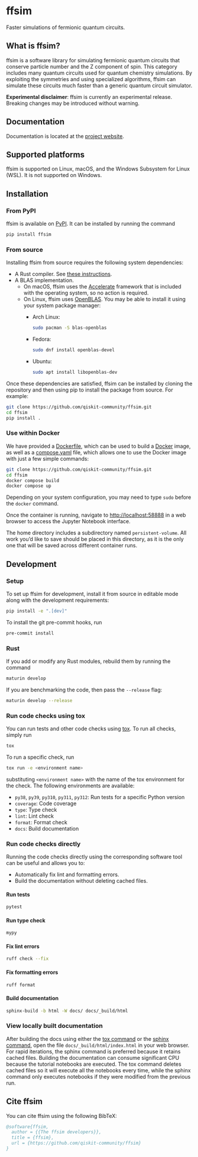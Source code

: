 # ffsim

Faster simulations of fermionic quantum circuits.

## What is ffsim?

<!-- start what-is-ffsim -->

ffsim is a software library for simulating fermionic quantum circuits that conserve particle number
and the Z component of spin. This category includes many quantum circuits used for quantum chemistry simulations.
By exploiting the symmetries and using specialized algorithms, ffsim can simulate these circuits much faster
than a generic quantum circuit simulator.

**Experimental disclaimer**: ffsim is currently an experimental release. Breaking changes may be introduced without warning.

<!-- end what-is-ffsim -->

## Documentation

Documentation is located at the [project website](https://qiskit-community.github.io/ffsim/).

## Supported platforms

ffsim is supported on Linux, macOS, and the Windows Subsystem for Linux (WSL). It is not supported on Windows.

## Installation

### From PyPI

<!-- start install-from-pypi -->

ffsim is available on [PyPI](https://pypi.org/project/ffsim/). It can be installed by running the command

```bash
pip install ffsim
```

<!-- end install-from-pypi -->

### From source

Installing ffsim from source requires the following system dependencies:

- A Rust compiler. See [these instructions](https://www.rust-lang.org/tools/install).
- A BLAS implementation.
  - On macOS, ffsim uses the [Accelerate](https://developer.apple.com/documentation/accelerate) framework that is included with the operating system, so no action is required.
  - On Linux, ffsim uses [OpenBLAS](https://www.openblas.net/). You may be able to install it using your system package manager:
    - Arch Linux:

      ```bash
      sudo pacman -S blas-openblas
      ```

    - Fedora:

      ```bash
      sudo dnf install openblas-devel
      ```

    - Ubuntu:

      ```bash
      sudo apt install libopenblas-dev
      ```

Once these dependencies are satisfied, ffsim can be installed by cloning the repository and then using pip to install the package from source. For example:

```bash
git clone https://github.com/qiskit-community/ffsim.git
cd ffsim
pip install .
```

### Use within Docker

We have provided a [Dockerfile](Dockerfile), which can be used to build a [Docker](https://www.docker.com/) image, as well as a [compose.yaml](compose.yaml) file, which allows one to use the Docker image with just a few simple commands:

```bash
git clone https://github.com/qiskit-community/ffsim.git
cd ffsim
docker compose build
docker compose up
```

Depending on your system configuration, you may need to type `sudo` before the `docker` command.

Once the container is running, navigate to <http://localhost:58888> in a web browser to access the Jupyter Notebook interface.

The home directory includes a subdirectory named `persistent-volume`. All work you’d like to save should be placed in this directory, as it is the only one that will be saved across different container runs.

## Development

### Setup

To set up ffsim for development, install it from source in editable mode along with the development requirements:

```bash
pip install -e ".[dev]"
```

To install the git pre-commit hooks, run

```bash
pre-commit install
```

### Rust

If you add or modify any Rust modules, rebuild them by running the command

```bash
maturin develop
```

If you are benchmarking the code, then pass the `--release` flag:

```bash
maturin develop --release
```

### Run code checks using tox

You can run tests and other code checks using [tox](https://tox.wiki/en/latest/).
To run all checks, simply run

```bash
tox
```

To run a specific check, run

```bash
tox run -e <environment name>
```

substituting `<environment name>` with the name of the tox environment for the check. The following environments are available:

- `py38`, `py39`, `py310`, `py311`, `py312`: Run tests for a specific Python version
- `coverage`: Code coverage
- `type`: Type check
- `lint`: Lint check
- `format`: Format check
- `docs`: Build documentation

### Run code checks directly

Running the code checks directly using the corresponding software tool can be useful and allows you to:

- Automatically fix lint and formatting errors.
- Build the documentation without deleting cached files.

#### Run tests

```bash
pytest
```

#### Run type check

```bash
mypy
```

#### Fix lint errors

```bash
ruff check --fix
```

#### Fix formatting errors

```bash
ruff format
```

#### Build documentation

```bash
sphinx-build -b html -W docs/ docs/_build/html
```

### View locally built documentation

After building the docs using either the [tox command](#run-code-checks-using-tox) or the [sphinx command](#build-documentation), open the file `docs/_build/html/index.html` in your web browser. For rapid iterations, the sphinx command is preferred because it retains cached files.
Building the documentation can consume significant CPU because the tutorial notebooks are executed.
The tox command deletes cached files so it will execute all the notebooks every time, while the sphinx command only executes notebooks if they were modified from the previous run.

## Cite ffsim

You can cite ffsim using the following BibTeX:

```bibtex
@software{ffsim,
  author = {{The ffsim developers}},
  title = {ffsim},
  url = {https://github.com/qiskit-community/ffsim}
}
```
